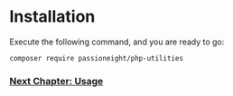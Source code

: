 # Installation

Execute the following command, and you are ready to go:

```
composer require passioneight/php-utilities
```

### [Next Chapter: Usage](/documentation/20_usage.md)